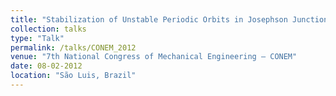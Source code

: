 ```yaml
---
title: "Stabilization of Unstable Periodic Orbits in Josephson Junctions (<i>in Portuguese</i>)"
collection: talks
type: "Talk"
permalink: /talks/CONEM_2012
venue: "7th National Congress of Mechanical Engineering – CONEM"
date: 08-02-2012
location: "São Luis, Brazil"
---
```

